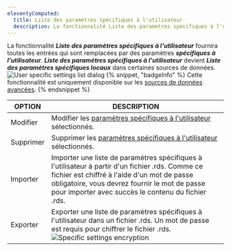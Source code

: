 ```yaml
---
eleventyComputed:
  title: Liste des paramètres spécifiques à l'utilisateur
  description: La fonctionnalité Liste des paramètres spécifiques à l'utilisateur fournira toutes les entrées qui sont remplacées par des paramètres spécifiques à l'utilisateur.
---
```

La fonctionnalité ***Liste des paramètres spécifiques à l'utilisateur*** fournira toutes les entrées qui sont remplacées par des paramètres ***spécifiques à l'utilisateur***. ***Liste des paramètres spécifiques à l'utilisateur*** devient ***Liste des paramètres spécifiques locaux*** dans certaines sources de données.
![User specific settings list dialog](https://cdnweb.devolutions.net/docs/RDMW0022_2024_2.png)
{% snippet, "badgeInfo" %}
Cette fonctionnalité est uniquement disponible sur les [sources de données avancées](/rdm/data-sources/data-sources-types/advanced-data-sources/).
{% endsnippet %}

| OPTION | DESCRIPTION                                                                          |
|--------|--------------------------------------------------------------------------------------|
| Modifier   | Modifier les [paramètres spécifiques à l'utilisateur](/rdm/commands/edit/setting-overrides/) sélectionnés.   |
| Supprimer | Supprimer les [paramètres spécifiques à l'utilisateur](/rdm/commands/edit/setting-overrides/) sélectionnés. |
| Importer | Importer une liste de paramètres spécifiques à l'utilisateur à partir d'un fichier .rds. Comme ce fichier est chiffré à l'aide d'un mot de passe obligatoire, vous devrez fournir le mot de passe pour importer avec succès le contenu du fichier .rds. |
| Exporter | Exporter une liste de paramètres spécifiques à l'utilisateur dans un fichier .rds. Un mot de passe est requis pour chiffrer le fichier .rds. ![Specific settings encryption](https://cdnweb.devolutions.net/docs/RDMW0023_2024_2.png) |

